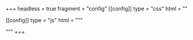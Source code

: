 +++
headless = true
fragment = "config"
[[config]]
  type = "css"
  html = "<link href='https://fonts.googleapis.com/css?family=Montserrat:400,700,800,900' rel='stylesheet'>"

[[config]]
  type = "js"
  html = """
<script>
  var i = 0;
  var nodes = document.querySelectorAll('.substitude span')
  if (nodes.length > 0) {
    setInterval(function() {
      nodes.forEach(function(node) {node.classList.add('hidden')})
      nodes[i].classList.remove('hidden')
      i++
      if (i === nodes.length) {
        i = 0
      }
    }, 3000)
  }
</script>
"""
+++
